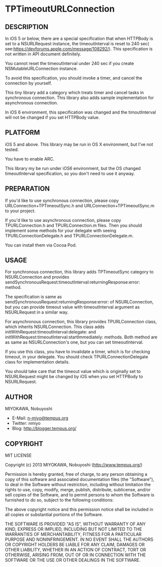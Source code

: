 TPTimeoutURLConnection
====================

DESCRIPTION
--------------------

In iOS 5 or below, there are a special specification that
when HTTPBody is set to a NSURLRequest instance, the
timeoutInterval is reset to 240 sec(
see:https://devforums.apple.com/message/108292/).  This
specification is not written in API document definitely.

You cannot reset the timeoutInterval under 240 sec if you
create NSMutableURLConnection instance.

To avoid this specification, you should invoke a timer, and
cancel the connection by yourself.

This tiny library add a category which treats timer and
cancel tasks in synchronous connection.  This library also
adds sample implementation for asynchronous connection.

In iOS 6 environment, this specification was changed and the
timoutInterval will not be changed if you set HTTPBody
value.


PLATFORM
--------------------

iOS 5 and above.  This library may be run in OS X
environment, but I've not tested.

You have to enable ARC.

This library my be run under iOS6 environment, but the OS
changed timeoutInterval specification, so you don't need to
use it anyway.


PREPARATION
--------------------

If you'd like to use synchronous connection, please copy
URLConnection+TPTimeoutSync.h and
URLConnection+TPTimeoutSync.m to your project.

If you'd like to use asynchronous connection, please copy
TPURLConnection.h and TPURLConnection.m files.  Then you
should implement some methods for your delegate with seeing
TPURLConnectionDelegate.h and TPURLConnectionDelegate.m.

You can install them via Cocoa Pod.


USAGE
--------------------

For synchronous connection, this library adds TPTimeoutSync
category to NSURLConnection and provides
sendSynchronousRequest:timeoutInterval:returningResponse:error:
method.

The specification is same as
sendSynchronousRequest:returningResponse:error: of
NSURLConnection, but you can provide timeout value with
timeoutInterval argument as NSURLRequest in a similar way.

For asynchronous connection, this library provides
TPURLConnection class, which inherits NSURLConnection.  This
class adds initWithRequest:timeoutInterval:delegate: and
initWithRequest:timeoutInterval:startImmediately: methods.
Both method are as same as NSURLConnection's one, but you
can set timeoutInterval.

If you use this class, you have to invalidate a timer, which is
for checking timeout, in your delegate.  You should check
TPURLConnectionDelegate class for implementation details.

You should take care that the timeout value which is
originally set to NSURLRequest might be changed by iOS
when you set HTTPBody to NSURLRequest.


AUTHOR
--------------------

MIYOKAWA, Nobuyoshi

* E-Mail: n-miyo@tempus.org
* Twitter: nmiyo
* Blog: http://blogger.tempus.org/


COPYRIGHT
--------------------

MIT LICENSE

Copyright (c) 2013 MIYOKAWA, Nobuyoshi (http://www.tempus.org/)

Permission is hereby granted, free of charge, to any person obtaining a
copy of this software and associated documentation files (the "Software"),
to deal in the Software without restriction, including without limitation
the rights to use, copy, modify, merge, publish, distribute, sublicense,
and/or sell copies of the Software, and to permit persons to whom the
Software is furnished to do so, subject to the following conditions:

The above copyright notice and this permission notice shall be included in
all copies or substantial portions of the Software.

THE SOFTWARE IS PROVIDED "AS IS", WITHOUT WARRANTY OF ANY KIND, EXPRESS OR
IMPLIED, INCLUDING BUT NOT LIMITED TO THE WARRANTIES OF MERCHANTABILITY,
FITNESS FOR A PARTICULAR PURPOSE AND NONINFRINGEMENT. IN NO EVENT SHALL THE
AUTHORS OR COPYRIGHT HOLDERS BE LIABLE FOR ANY CLAIM, DAMAGES OR OTHER
LIABILITY, WHETHER IN AN ACTION OF CONTRACT, TORT OR OTHERWISE, ARISING
FROM, OUT OF OR IN CONNECTION WITH THE SOFTWARE OR THE USE OR OTHER
DEALINGS IN THE SOFTWARE.
